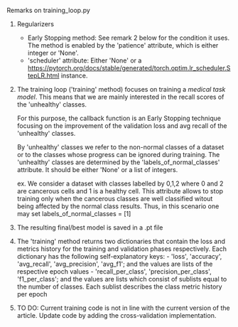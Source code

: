 Remarks on training_loop.py

  1. Regularizers
      - Early Stopping method: See remark 2 below for the condition it uses. The method is enabled by the 'patience' attribute, which is either integer or 'None'.
      - 'scheduler' attribute: Either 'None' or a https://pytorch.org/docs/stable/generated/torch.optim.lr_scheduler.StepLR.html instance.

  2. The training loop ('training' method) focuses on training a *medical task model*.
      This means that we are mainly interested in the recall scores of the 'unhealthy' classes.
      
      For this purpose, the callback function is an Early Stopping technique focusing on 
      the improvement of the validation loss and avg recall of the 'unhealthy' classes.
      
      By 'unhealthy' classes we refer to the non-normal classes of a dataset or to the classes whose progress can be ignored during training.
      The 'unhealthy' classes are determined by the 'labels_of_normal_classes' attribute. It should be either 'None' or a list of integers.
      
      ex. We consider a dataset with classes labelled by 0,1,2 where 0 and 2 are cancerous cells and 1 is a healthy cell.
      This attribute allows to stop training only when the cancerous classes are well classified witout being affected by the normal
      class results. Thus, in this scenario one may set labels_of_normal_classes = [1]

  3. The resulting final/best model is saved in a .pt file

  4. The 'training' method returns two dictionaries that contain the loss and metrics history 
      for the training and validation phases respectively.
      Each dictionary has the following self-explanatory keys: 
          - 'loss', 'accuracy', 'avg_recall', 'avg_precision', 'avg_f1'; 
              and the values are lists of the respective epoch values
          - 'recall_per_class', 'precision_per_class', 'f1_per_class';
              and the values are lists which consist of sublists equal to the number of classes.
              Each sublist describes the class metric history per epoch

  5. TO DO: Current training code is not in line with the current version of the article. Update code by adding the cross-validation implementation.

